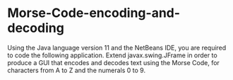 # Morse-Code-encoding-and-decoding

Using the Java language version 11 and the NetBeans IDE, you are required to
code the following application.
Extend javax.swing.JFrame in order to produce a GUI that encodes and
decodes text using the Morse Code, for characters from A to Z and the numerals 0 to 9.
